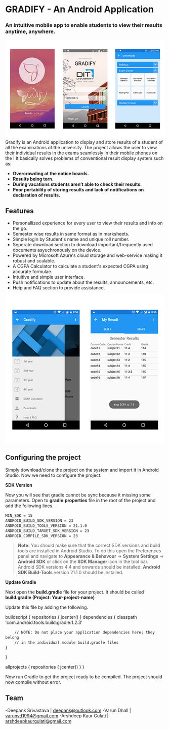 # GRADIFY - An Android Application
### An intuitive mobile app to enable students to view their results anytime, anywhere.

![alt text](ss/ds1.jpg)
Gradify is an Android application to display and store results of a student of all the examinations of the university. The project allows the user to view their individual results in the exams seamlessly in their mobile phones on the ! 
It basically solves problems of conventional result display system such as:
- **Overcrowding at the notice boards.** 
- **Results being torn.** 
- **During vacations students aren’t able to check their results.**
- **Poor portability of storing results and lack of notifications on declaration of results.** 

## Features

- Personallized experience for every user to view their results and info on the go.
- Semester wise results in same format as in marksheets.
- Simple login by Student's name and unique roll number.
- Seperate download section to download important/frequently used documents asyuchronously on the device.
- Powered by Microsoft Azure's cloud storage and web-service making it robust and scalable.
- A CGPA Calculator to calculate a student's expected CGPA using accurate formulae.
- Intuitive and simple user interface.
- Push notifications to update about the results, announcements, etc.
- Help and FAQ section to provide assistance.

![alt text](ss/ds2.jpg)

## Configuring the project

Simply download/clone the project on the system and import it in Android Studio.
Now we need to configure the project. 

**SDK Version**

Now you will see that gradle cannot be sync because it missing some parameters. Open to **gradle.properties** file in the root of the project and add the following lines.

```
MIN_SDK = 15
ANDROID_BUILD_SDK_VERSION = 23
ANDROID_BUILD_TOOLS_VERSION = 21.1.0
ANDROID_BUILD_TARGET_SDK_VERSION = 23
ANDROID_COMPILE_SDK_VERSION = 23
```
> **Note:**
>You should make sure that the correct SDK versions and build tools are installed in Android Studio. To do this open the Preferences panel and navigate to **Appearance & Behavour** -> **System Settings** -> **Android SDK** or click on the **SDK Manager** icon in the tool bar. Android SDK versions 4.4 and onwards should be installed. **Android SDK Build-Tools** version 21.1.0 should be installed. 

**Update Gradle**

Next open the **build.gradle** file for your project. It should be called **build.gradle (Project: Your-project-name)**

Update this file by adding the following.

buildscript {
    repositories {
        jcenter()
    }
    dependencies {
        classpath 'com.android.tools.build:gradle:1.2.3'

        // NOTE: Do not place your application dependencies here; they belong
        // in the individual module build.gradle files
    }
}

allprojects {
    repositories {
        jcenter()
    }
}

Now run Gradle to get the project ready to be compiled. The project should now compile without error. 

## Team
-Deepank Srivastava | deepank@outlook.com
-Varun Dhall | varunvd1994@gmail.com
-Arshdeep Kaur Gulati | arshdeepkaurgulati@gmail.com
